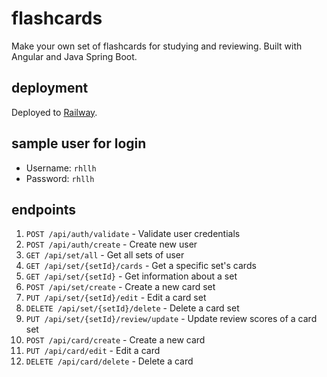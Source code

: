 # flashcards

Make your own set of flashcards for studying and reviewing. Built with Angular and Java Spring Boot.

## deployment

Deployed to [Railway](https://rhllh-flashcards.up.railway.app).

## sample user for login

- Username: ```rhllh```
- Password: ```rhllh```

## endpoints

1. ```POST /api/auth/validate``` - Validate user credentials
2. ```POST /api/auth/create``` - Create new user
3. ```GET /api/set/all``` - Get all sets of user
4. ```GET /api/set/{setId}/cards``` - Get a specific set's cards
5. ```GET /api/set/{setId}``` - Get information about a set
6. ```POST /api/set/create``` - Create a new card set
7. ```PUT /api/set/{setId}/edit``` - Edit a card set
8. ```DELETE /api/set/{setId}/delete``` - Delete a card set
9. ```PUT /api/set/{setId}/review/update``` - Update review scores of a card set
10. ```POST /api/card/create``` - Create a new card
11. ```PUT /api/card/edit``` - Edit a card
12. ```DELETE /api/card/delete``` - Delete a card